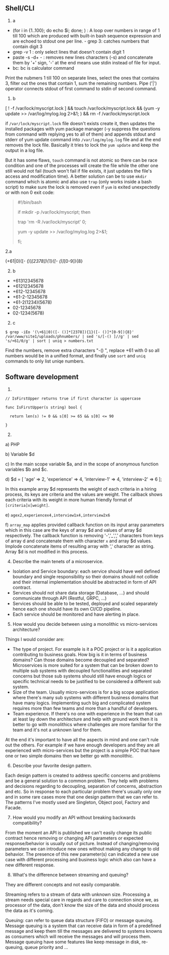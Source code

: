 ## Shell/CLI

1. a
- (for i in {1..100}; do echo $i; done; ) : A loop over numbers in range of 1 till 100 which are produced with built-in bash sequence expression and are echoed to stdout one per line. - grep 3: catches numbers that contain digit 3
- grep -v 1 : only select lines that doesn't contain digit 1
- paste -s -d+ - : removes new lines characters (-s) and concatenate them by '+' sign, '-' at the end means use stdin instead of file for input.
- bc: bc is calculator command

Print the nubmers 1 till 100 on separate lines, select the ones that contains 3, filter out the ones that contain 1, sum the remaining numbers.
Pipe ('|') operator connects stdout of first command to stdin of second command.

1. b

 [ ! -f /var/lock/myscript.lock ] && touch /var/lock/myscript.lock && (yum -y update >> /var/log/mylog.log 2>&1; ) && rm -f /var/lock/myscript.lock

if `/var/lock/myscript.lock` file doesn't exists create it, then updates the installed packages with yum package manager (-y suppress the questions from command with replying yes to all of them) and appends stdout and stderr of yum update command into `/var/log/mylog.log` file and at the end removes the lock file. Basically it tries to lock the `yum update` and keep the output in a log file.

But it has some flaws, `touch` command is not atomic so there can be race condition and one of the processes will create the file while the other one still would not fail (touch won't fail if file exists, it just updates the file's access and modification time). A better solution can be to use `mkdir` command which is atomic and also use `trap` (only works inside a bash script) to make sure the lock is removed even if `yum` is exited unexpectedly or with non 0 exit code:

> #!/bin/bash
> 
> if mkdir -p /var/lock/myscript; then
> 
>   trap 'rm -R /var/lock/myscript' 0;
> 
> yum -y update >> /var/log/mylog.log 2>&1;
>
>  fi;


2.a

(\+61|0)([- ()]*[2378]){1}([- ()]*[0-9]){8}

2. b
- +61312345678 
- +61212345678
- +612-12345678
- +61-2-12345678
- +61-2(1234)(5678)
- 02-12345678
- 02-1234(5678)

2. c

`$ grep -iEo '(\+61|0)([- ()]*[2378]){1}([- ()]*[0-9]){8}' /var/www/site1/uploads/phnumbers/ | sed 's/[-() ]//g' | sed 's/+61/0/g' | sort | uniq > numbers.txt`

Find the numbers, remove extra characters "-() ", replace +61 with 0 so all numbers would be in a unified format, and finally use `sort` and `uniq` commands to only list uniqe numbers.


## Software development

1. 

`// IsFirstUpper returns true if first character is uppercase`

`func IsFirstUpper(s string) bool {`

`  return len(s) != 0 && s[0] >= 65 && s[0] <= 90`

`}`

2. 
a) PHP

b) Variable $d

c) In the main scope variable $a, and in the scope of anonymous function variables $b and $c.

d) $d = [ 'age' => 2, 'experience' => 4, 'interview-1' => 4, 'interview-2' => 6 ];

In this example array $d represents the weight of each criteria in a hiring process, its keys are criteria and the values are weight. The callback shows each criteria with its weight in more human friendly format of `[criteria]x[weight]`.

e) `agex2,experiencex4,interview1x4,interview2x6`

f) `array_map` applies provided callback function on its input array parameters which in this case are the keys of array $d and values of array $d respectively. The callback function is removing '-','_',',' characters from keys of array d and concatenate them with character `x` and array $d values. Implode concatenate items of resulting array with ',' character as string. Array $d is not modified in this process.

4. Describe the main tenets of a microservice.


- Isolation and Service boundary: each service should have well defined boundary and single responsibility so their domains should not collide and their internal implementation should be abstracted in form of API contract.
- Services should not share data storage (Database, ...) and should communicate through API (Restful, GRPC, ...)
- Services should be able to be tested, deployed and scaled separately hence each one should have its own CI/CD pipeline.
- Each service should be monitored and have alerting in place.


5. How would you decide between using a monolithic vs micro-services architecture?

Things I would consider are:
- The type of project. For example is it a POC project or is it a application contributing to business goals. How big is it in terms of business domains? Can those domains become decoupled and separated? Microservices is more suited for a system that can be broken down to multiple sub systems with decoupled functionalities and separated concerns but those sub systems should still have enough logics or specific technical needs to be justified to be considered a different sub system.
- Size of the team. Usually micro-services is for a big scope application where there's many sub systems with different business domains that have many logics. Implementing such big and complicated system requires more than few teams and more than a handful of developers. 
- Team experience. If there's no one with experience in the team that can at least lay down the architecture and help with ground work then it is better to go with monolithics where challenges are more familiar for the team and it's not a unknown land for them.

At the end it's important to have all the aspects in mind and one can't rule out the others. For example if we have enough developers and they are all experienced with micro-services but the project is a simple POC that have one or two simple domains then we better go with monolithic. 

6. Describe your favorite design pattern.

Each design pattern is created to address specific concerns and problems and be a general solution to a common problem. They help with problems and decisions regarding to decoupling, separation of concerns, abstraction and etc. So in response to each particular problem there's usually only one and in some rare cases more that one design pattern that we can refer to. The patterns I've mostly used are Singleton, Object pool, Factory and Facade.

7. How would you modify an API without breaking backwards compatibility?
 
 From the moment an API is published we can't easily change its public contract hence removing or changing API parameters or expected response/behavior is usually out of picture. Instead of changing/removing parameters we can introduce new ones without making any change to old behavior. The presence of this new parameter(s) can indicated a new use case with different processing and business logic which also can have a new different response.
 
8. What's the difference between streaming and queuing?

They are different concepts and not easily comparable. 

Streaming refers to a stream of data with unknown size. Processing a stream needs special care in regards and care to connection since we, as processor of the data, don't know the size of the data and should process the data as it's coming.

Queuing: can refer to queue data structure (FIFO) or message queuing. 
Message queuing is a system that can receive data in form of a predefined message and keep them till the messages are delivered to systems knowns as consumers which will receive the messages and will process them. Message queuing have some features like keep message in disk, re-queuing, queue priority and ...

